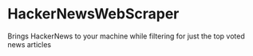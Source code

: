 # HackerNewsWebScraper
Brings HackerNews to your machine while filtering for just the top voted news articles
